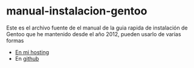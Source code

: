 manual-instalacion-gentoo
=========================

Este es el archivo fuente de el manual de la guia rapida de instalación de Gentoo que he mantenido desde el año 2012, pueden usarlo de varias formas


* [En mi hosting](http://tuxtor.shekalug.org/manualg)
* En [github](https://github.com/tuxtor/manual-instalacion-gentoo/blob/master/manual.md)
